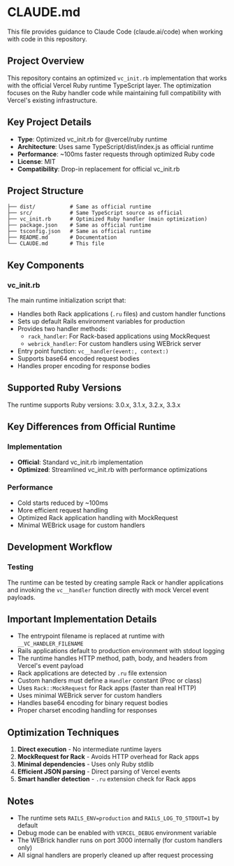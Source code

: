 # CLAUDE.md

This file provides guidance to Claude Code (claude.ai/code) when working with code in this repository.

## Project Overview
This repository contains an optimized `vc_init.rb` implementation that works with the official Vercel Ruby runtime TypeScript layer. The optimization focuses on the Ruby handler code while maintaining full compatibility with Vercel's existing infrastructure.

## Key Project Details
- **Type**: Optimized vc_init.rb for @vercel/ruby runtime
- **Architecture**: Uses same TypeScript/dist/index.js as official runtime
- **Performance**: ~100ms faster requests through optimized Ruby code
- **License**: MIT
- **Compatibility**: Drop-in replacement for official vc_init.rb

## Project Structure
```
├── dist/           # Same as official runtime
├── src/            # Same TypeScript source as official
├── vc_init.rb      # Optimized Ruby handler (main optimization)
├── package.json    # Same as official runtime
├── tsconfig.json   # Same as official runtime
├── README.md       # Documentation
└── CLAUDE.md       # This file
```

## Key Components

### vc_init.rb
The main runtime initialization script that:
- Handles both Rack applications (`.ru` files) and custom handler functions
- Sets up default Rails environment variables for production
- Provides two handler methods:
  - `rack_handler`: For Rack-based applications using MockRequest
  - `webrick_handler`: For custom handlers using WEBrick server
- Entry point function: `vc__handler(event:, context:)`
- Supports base64 encoded request bodies
- Handles proper encoding for response bodies

## Supported Ruby Versions
The runtime supports Ruby versions: 3.0.x, 3.1.x, 3.2.x, 3.3.x

## Key Differences from Official Runtime

### Implementation
- **Official**: Standard vc_init.rb implementation
- **Optimized**: Streamlined vc_init.rb with performance optimizations

### Performance
- Cold starts reduced by ~100ms
- More efficient request handling
- Optimized Rack application handling with MockRequest
- Minimal WEBrick usage for custom handlers

## Development Workflow

### Testing
The runtime can be tested by creating sample Rack or handler applications and invoking the `vc__handler` function directly with mock Vercel event payloads.

## Important Implementation Details
- The entrypoint filename is replaced at runtime with `__VC_HANDLER_FILENAME`
- Rails applications default to production environment with stdout logging
- The runtime handles HTTP method, path, body, and headers from Vercel's event payload
- Rack applications are detected by `.ru` file extension
- Custom handlers must define a `Handler` constant (Proc or class)
- Uses `Rack::MockRequest` for Rack apps (faster than real HTTP)
- Uses minimal WEBrick server for custom handlers
- Handles base64 encoding for binary request bodies
- Proper charset encoding handling for responses

## Optimization Techniques
1. **Direct execution** - No intermediate runtime layers
2. **MockRequest for Rack** - Avoids HTTP overhead for Rack apps
3. **Minimal dependencies** - Uses only Ruby stdlib
4. **Efficient JSON parsing** - Direct parsing of Vercel events
5. **Smart handler detection** - `.ru` extension check for Rack apps

## Notes
- The runtime sets `RAILS_ENV=production` and `RAILS_LOG_TO_STDOUT=1` by default
- Debug mode can be enabled with `VERCEL_DEBUG` environment variable
- The WEBrick handler runs on port 3000 internally (for custom handlers only)
- All signal handlers are properly cleaned up after request processing
